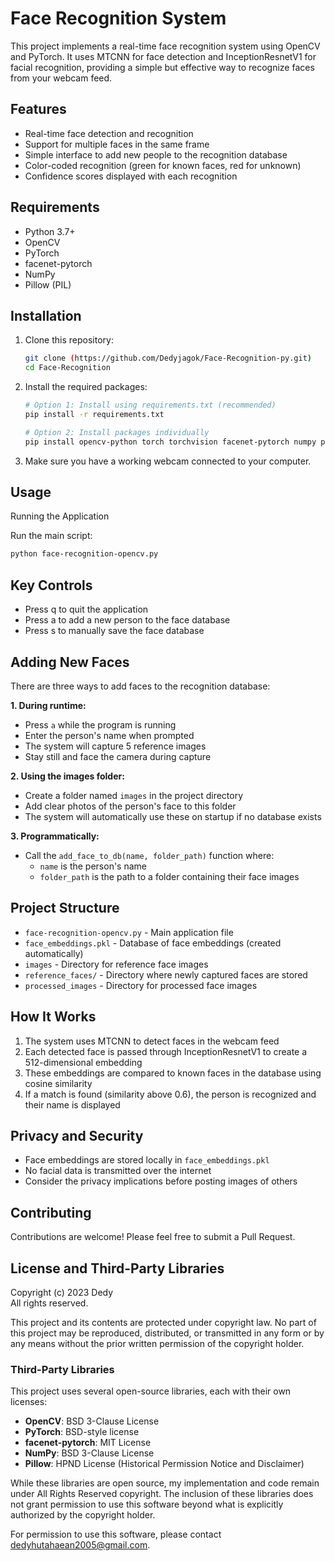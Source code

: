 # Face Recognition System

This project implements a real-time face recognition system using OpenCV and PyTorch. It uses MTCNN for face detection and InceptionResnetV1 for facial recognition, providing a simple but effective way to recognize faces from your webcam feed.

## Features

* Real-time face detection and recognition
* Support for multiple faces in the same frame
* Simple interface to add new people to the recognition database
* Color-coded recognition (green for known faces, red for unknown)
* Confidence scores displayed with each recognition

## Requirements

* Python 3.7+
* OpenCV
* PyTorch
* facenet-pytorch
* NumPy
* Pillow (PIL)

## Installation

1.  Clone this repository:
    ```bash
    git clone (https://github.com/Dedyjagok/Face-Recognition-py.git)
    cd Face-Recognition
    ```
2.  Install the required packages:
    ```bash
    # Option 1: Install using requirements.txt (recommended)
    pip install -r requirements.txt
    
    # Option 2: Install packages individually
    pip install opencv-python torch torchvision facenet-pytorch numpy pillow
    ```
3.  Make sure you have a working webcam connected to your computer.

## Usage

Running the Application

Run the main script:
```bash
python face-recognition-opencv.py
```

## Key Controls

* Press q to quit the application
* Press a to add a new person to the face database
* Press s to manually save the face database

## Adding New Faces

There are three ways to add faces to the recognition database:

**1. During runtime:**
* Press `a` while the program is running
* Enter the person's name when prompted
* The system will capture 5 reference images
* Stay still and face the camera during capture

**2. Using the images folder:**
* Create a folder named `images` in the project directory
* Add clear photos of the person's face to this folder
* The system will automatically use these on startup if no database exists

**3. Programmatically:**
* Call the `add_face_to_db(name, folder_path)` function where:
    * `name` is the person's name
    * `folder_path` is the path to a folder containing their face images

## Project Structure

* `face-recognition-opencv.py` - Main application file
* `face_embeddings.pkl` - Database of face embeddings (created automatically)
* `images` - Directory for reference face images
* `reference_faces/` - Directory where newly captured faces are stored
* `processed_images` - Directory for processed face images

## How It Works

1.  The system uses MTCNN to detect faces in the webcam feed
2.  Each detected face is passed through InceptionResnetV1 to create a 512-dimensional embedding
3.  These embeddings are compared to known faces in the database using cosine similarity
4.  If a match is found (similarity above 0.6), the person is recognized and their name is displayed

## Privacy and Security

* Face embeddings are stored locally in `face_embeddings.pkl`
* No facial data is transmitted over the internet
* Consider the privacy implications before posting images of others

## Contributing

Contributions are welcome! Please feel free to submit a Pull Request.

## License and Third-Party Libraries

Copyright (c) 2023 Dedy  
All rights reserved.

This project and its contents are protected under copyright law. No part of this project 
may be reproduced, distributed, or transmitted in any form or by any means without the 
prior written permission of the copyright holder.

### Third-Party Libraries

This project uses several open-source libraries, each with their own licenses:

- **OpenCV**: BSD 3-Clause License
- **PyTorch**: BSD-style license
- **facenet-pytorch**: MIT License
- **NumPy**: BSD 3-Clause License
- **Pillow**: HPND License (Historical Permission Notice and Disclaimer)

While these libraries are open source, my implementation and code remain under All Rights Reserved 
copyright. The inclusion of these libraries does not grant permission to use this software beyond 
what is explicitly authorized by the copyright holder.

For permission to use this software, please contact dedyhutahaean2005@gmail.com.
